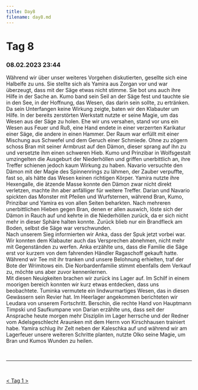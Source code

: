 ```yaml
---
title: Day8
filename: day8.md
--- 
```


# Tag 8
###  08.02.2023 23:44
Während wir über unser weiteres Vorgehen diskutierten, gesellte sich eine Halbelfe zu uns. Sie stellte sich als Yamira aus Zorgan vor und war überzeugt, dass mit der Säge etwas nicht stimme. Sie bot uns auch ihre Hilfe in der Sache an. Kumo band sein Seil an der Säge fest und tauchte sie in den See, in der Hoffnung, das Wesen, das darin sein sollte, zu ertränken.<br>
Da sein Unterfangen keine Wirkung zeigte, baten wir den Klabauter um Hilfe. In der bereits zerstörten Werkstatt nutzte er seine Magie, um das Wesen aus der Säge zu holen. Ehe wir uns versahen, stand vor uns ein Wesen aus Feuer und Ruß, eine Hand endete in einer verzerrten Karikatur einer Säge, die andere in einen Hammer. Der Raum war erfüllt mit einer Mischung aus Schwefel und dem Geruch einer Schmiede. Ohne zu zögern schoss Bran mit seiner Armbrust auf den Dämon, dieser sprang auf ihn zu und versetzte ihm einen schweren Hieb. Kumo und Prinzibar in Wolfsgestalt umzingelten die Ausgeburt der Niederhöllen und griffen unerbittlich an, ihre Treffer schienen jedoch kaum Wirkung zu haben. Navario versuchte den Dämon mit der Magie des Spinnenrings zu lähmen, der Zauber verpuffte, fast so, als hätte das Wesen keinen richtigen Körper. Yamira nutzte ihre Hexengalle, die ätzende Masse konnte den Dämon zwar nicht direkt verletzen, machte ihn aber anfälliger für weitere Treffer. Darian und Navario spickten das Monster mit Pfeilen und Wurfsternen, während Bran, Kumo, Prinzibar und Yamira es von allen Seiten beharkten. Nach mehreren unerbittlichen Hieben gegen Bran, denen er allen auswich, löste sich der Dämon in Rauch auf und kehrte in die Niederhöllen zurück, da er sich nicht mehr in dieser Sphäre halten konnte. Zurück blieb nur ein Brandfleck am Boden, selbst die Säge war verschwunden.
<br>
Nach unserem Sieg informierten wir Anka, dass der Spuk jetzt vorbei war. Wir konnten dem Klabauter auch das Versprechen abnehmen, nicht mehr mit Gegenständen zu werfen. Anka erzählte uns, dass die Familie die Säge erst vor kurzem von dem fahrenden Händler Ragaschoff gekauft hatte. Während wir Tee mit ihr tranken und unsere Belohnung erhielten, traf der Bote der Wrimitows ein. Die Norbardenfamilie stimmt ebenfalls dem Verkauf zu, möchte uns aber zuvor kennenlernen.<br>
Mit diesen Neuigkeiten brachen wir zurück ins Lager auf. Im Schilf in einem moorigen bereich konnten wir kurz etwas entdecken, dass uns beobachtete. Tuminka vermutete ein lindwurmartiges Wesen, das in diesen Gewässern sein Revier hat. Im Heerlager angekommen berichteten wir Leudara von unserem Fortschritt. Berschin, die rechte Hand von Hauptmann Timpski und Saufkumpane von Darian erzählte uns, dass seit der Ansprache heute morgen mehr Disziplin im Lager herrsche und der Redner vom Adelsgeschlecht Araunken mit dem Herrn von Kirschhausen trainiert habe. Yamira schlug ihr Zelt neben der Kaleschka auf und während wir am Lagerfeuer unsere weiteren Schritte planten, nutzte Olko seine Magie, um Bran und Kumos Wunden zu heilen.

<br>

----
<br>

[< ](day7.md)
[ Tag 1 ](README.md)
[ >](day9.md)<br>
